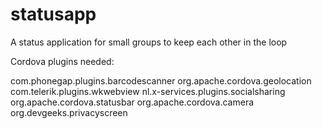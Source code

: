 statusapp
=========

A status application for small groups to keep each other in the loop

Cordova plugins needed:

com.phonegap.plugins.barcodescanner
org.apache.cordova.geolocation
com.telerik.plugins.wkwebview
nl.x-services.plugins.socialsharing
org.apache.cordova.statusbar
org.apache.cordova.camera
org.devgeeks.privacyscreen